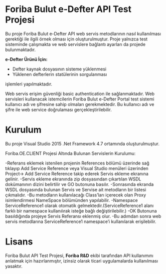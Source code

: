 
# Foriba Bulut e-Defter API Test Projesi

Bu proje Foriba Bulut e-Defter API web servis metodlarının nasıl kullanılması gerektiği ile ilgili örnek olması için oluşturulmuştur. Proje yalnızca 
test sisteminde çalışmakta ve web servislere bağlantı ayarları da projede bulunmaktadır.

 **e-Defter Ürünü İçin:**

- Defter kaynak dosyasının sisteme yüklenmesi
- Yüklenen defterlerin statülerinin sorgulanması


işlemleri yapılmaktadır.

Web servis erişim güvenliği basic authentication ile sağlanmaktadır. Web servisleri kullanacak istemcilerin Foriba Bulut e-Defter Portal test sistemi
kullanıcı adı ve şifresine sahip olmaları gerekmektedir. Bu kullanıcı adı ve şifre ile web service doğrulaması gerçekleştirilebilir.


# Kurulum

Bu proje Visual Studio 2015 .Net Framework 4.7 ortamında oluşturulmuştur.

Foriba.OE.CLIENT Projesi Altında Bulunan Servislerin Kurulumu:

-Referans eklemek istenilen projenin References bölümü üzerinde sağ tıklayıp Add Service Reference  veya Visual Studio menüleri üzerinden 
Project-> Add Service Reference takip ederek Servis ekleme ekranına gelinir. 
-Servis ekleme ekranında zip dosyasından çıkartılan WSDL dokümanının dizini belirtilir ve GO butonuna basılır. 
-Sonrasında ekranda WSDL dosyasında bulunan Servis ve Servise ait metodların bir listesi çıkmalıdır.
-Bu metodların kullanılacağı Class’ları içerecek olan Proxy isimlendirmesi NameSpace bölümünden yapılabilir.
-Namespace ServiceReference1 olarak otomatik gelmektedir.(ServiceReference1 alanı farklı bir namespace kullanılırak isteğe bağlı değiştirilebilir.) 
-OK Butonuna basıldığında projeye Servis Referansı eklenmiş olur. 
-Bu adımdan sonra web servis metodlarına ServiceReference1 namespace’i kullanılarak erişilebilir.


# Lisans
  
Foriba Bulut API Test Projesi, **Foriba R&D** ekibi tarafından API kullanımını anlatmak için hazırlanmıştır, izinsiz olarak ticari uygulamalarda kullanılması yasaktır.  
